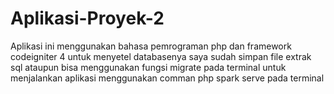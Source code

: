 # Aplikasi-Proyek-2

Aplikasi ini menggunakan bahasa pemrograman php dan framework codeigniter 4
untuk menyetel databasenya saya sudah simpan file extrak sql ataupun bisa menggunakan fungsi migrate pada terminal
untuk menjalankan aplikasi menggunakan comman php spark serve pada terminal
